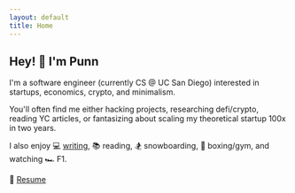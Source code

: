```yaml
--- 
layout: default
title: Home
--- 
```


## Hey! 👋 I'm Punn 

I'm a software engineer (currently CS @ UC San Diego) interested in startups, economics, crypto, and minimalism. 

You'll often find me either hacking projects, researching defi/crypto, reading YC articles, or fantasizing about scaling my theoretical startup 100x in two years. 

I also enjoy 💻 [writing](/blog.html), 📚 reading, 🏂 snowboarding, 🥊 boxing/gym, and watching 🏎 F1.

📝 [Resume](https://drive.google.com/file/d/1tDRJC6L2Zgz56-LHckYFBF_FkM_qA5g3/view)



